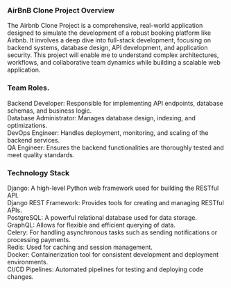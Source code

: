 ### AirBnB Clone Project Overview
The Airbnb Clone Project is a comprehensive, real-world application designed to simulate the development of a robust booking platform like Airbnb. It involves a deep dive into full-stack development, focusing on backend systems, database design, API development, and application security. This project will enable me to understand complex architectures, workflows, and collaborative team dynamics while building a scalable web application.

### Team Roles.
Backend Developer: Responsible for implementing API endpoints, database schemas, and business logic.<br>
Database Administrator: Manages database design, indexing, and optimizations.<br>
DevOps Engineer: Handles deployment, monitoring, and scaling of the backend services.<br>
QA Engineer: Ensures the backend functionalities are thoroughly tested and meet quality standards.

### Technology Stack
Django: A high-level Python web framework used for building the RESTful API.<br>
Django REST Framework: Provides tools for creating and managing RESTful APIs.<br>
PostgreSQL: A powerful relational database used for data storage.<br>
GraphQL: Allows for flexible and efficient querying of data.<br>
Celery: For handling asynchronous tasks such as sending notifications or processing payments.<br>
Redis: Used for caching and session management.<br>
Docker: Containerization tool for consistent development and deployment environments.<br>
CI/CD Pipelines: Automated pipelines for testing and deploying code changes.